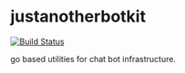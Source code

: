 # justanotherbotkit

[![Build Status](https://travis-ci.org/JustAnotherOrganization/justanotherbotkit.svg?branch=master)](https://travis-ci.org/JustAnotherOrganization/justanotherbotkit)

go based utilities for chat bot infrastructure.
